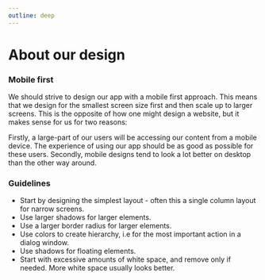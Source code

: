 ```yaml
---
outline: deep
---
```


# About our design

### Mobile first

We should strive to design our app with a mobile first approach. This means that we design for the smallest screen size first and then scale up to larger screens. This is the opposite of how one might design a website, but it makes sense for us for two reasons:

Firstly, a large-part of our users will be accessing our content from a mobile device. The experience of using our app should be as good as possible for these users. Secondly, mobile designs tend to look a lot better on desktop than the other way around.

### Guidelines

- Start by designing the simplest layout - often this a single column layout for narrow screens.
- Use larger shadows for larger elements.
- Use a larger border radius for larger elements.
- Use colors to create hierarchy, i.e for the most important action in a dialog window.
- Use shadows for floating elements.
- Start with excessive amounts of white space, and remove only if needed. More white space usually looks better.
